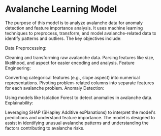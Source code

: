 # Avalanche Learning Model
The purpose of this model is to analyze avalanche data for anomaly detection and feature importance analysis. It uses machine learning techniques to preprocess, transform, and model avalanche-related data to identify patterns and outliers. The key objectives include:

Data Preprocessing:

Cleaning and transforming raw avalanche data.
Parsing features like size, likelihood, and aspect for easier encoding and analysis.
Feature Engineering:

Converting categorical features (e.g., slope aspect) into numerical representations.
Pivoting problem-related columns into separate features for each avalanche problem.
Anomaly Detection:

Using models like Isolation Forest to detect anomalies in avalanche data.
Explainability:

Leveraging SHAP (SHapley Additive exPlanations) to interpret the model's predictions and understand feature importance.
The model is designed to assist in identifying unusual avalanche patterns and understanding the factors contributing to avalanche risks.
